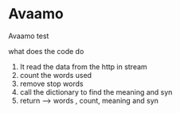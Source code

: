 # Avaamo
Avaamo test

what does the code do

1. It read the data from the http in stream
2. count the words used
3. remove stop words
4. call the dictionary to find the meaning and syn
5. return --> words , count, meaning and syn
